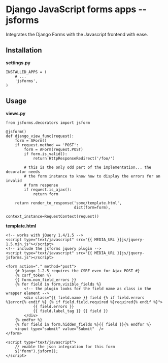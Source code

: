 Django JavaScript forms apps -- jsforms
=======================================

Integrates the Django Forms with the Javascript frontend with ease.

Installation
------------

**settings.py**

    INSTALLED_APPS = (
        # ...
        'jsforms',
    )


Usage
-----

**views.py**

    from jsforms.decorators import jsform
    
    @jsform()
    def django_view_func(request):
        form = AForm()
        if request.method == 'POST':
            form = AForm(request.POST)
            if form.is_valid():
                return HttpResponseRedirect('/foo/')
        
            # this is the only odd part of the implementation... the decorator needs
            # the form instance to know how to display the errors for an invalid 
            # form response
            if request.is_ajax():
                return form

        return render_to_response('some/template.html', 
                                  dict(form=form), 
                                  context_instance=RequestContext(request))

**template.html**

    <!-- works with jQuery 1.4/1.5 -->
    <script type="text/javascript" src="{{ MEDIA_URL }}js/jquery-1.5.min.js"></script>
    <!-- include the jsforms jquery plugin -->
    <script type="text/javascript" src="{{ MEDIA_URL }}js/jquery-jsforms.js"></script>
    
    <form action="." method="post">
        {# Django 1.2.5 requires the CSRF even for Ajax POST #}
        {% csrf_token %}
        {{ form.non_field_errors }}
        {% for field in form.visible_fields %}
            <!-- the plugin looks for the field name as class in the wrapper element -->
            <div class="{{ field.name }} field {% if field.errors %}error{% endif %} {% if field.field.required %}required{% endif %}">
                {{ field.errors }}
                {{ field.label_tag }} {{ field }}
            </div>
        {% endfor %}
        {% for field in form.hidden_fields %}{{ field }}{% endfor %}
        <input type="submit" value="Submit"  />
    </form>
    
    <script type="text/javascript">
        // enable the json integration for this form
        $("form").jsform();
    </script>

